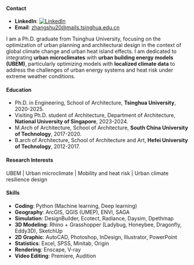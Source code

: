 #### Contact
- <strong>LinkedIn</strong>: [![LinkedIn](https://img.shields.io/badge/LinkedIn-%230077B5?style=flat&logo=linkedin&logoColor=white)](https://www.linkedin.com/in/shuyang-shawn-zhang-b355602a7)
- <strong>Email</strong>: [zhangshu20@mails.tsinghua.edu.cn](zhangshu20@mails.tsinghua.edu.cn)  

I am a Ph.D. graduate from Tsinghua University, focusing on the optimization of urban planning and architectural design in the context of global climate change and urban heat island effects. I am dedicated to integrating <strong>urban microclimates</strong> with <strong>urban building energy models (UBEM)</strong>, particularly optimizing models with <strong>localized climate data</strong> to address the challenges of urban energy systems and heat risk under extreme weather conditions.  

#### Education
- Ph.D. in Engineering, School of Architecture, <strong>Tsinghua University</strong>, 2020-2025.
- Visiting Ph.D. student of Architecture, Department of Architecture, <strong>National University of Singapore</strong>, 2023-2024.
- M.Arch of Architecture, School of Architecture, <strong>South China University of Technology</strong>, 2017-2020.
- B.arch of Architecture, School of Architecture and Art, <strong>Hefei University of Technology</strong>, 2012-2017.  

#### Research Interests
UBEM | Urban microclimate | Mobility and heat risk | Urban climate resilience design  

#### Skills
- <strong>Coding</strong>: Python (Machine learning, Deep learning)
- <strong>Geography</strong>: ArcGIS, QGIS (UMEP), ENVI, SAGA
- <strong>Simulation</strong>: DesignBuilder, Ecotect, Radiance, Daysim, Dpethmap
- <strong>3D Modeling</strong>: Rhino + Grasshopper (Ladybug, Honeybee, Dragonfly, Eddy3D), SketchUp
- <strong>2D Graphic</strong>: AutoCAD, Photoshop, InDesign, Illustrator, PowerPoint
- <strong>Statistics</strong>: Excel, SPSS, Minitab, Origin
- <strong>Rendering</strong>: Enscape, V-ray
- <strong>Video Editing</strong>: Premiere, Audition


